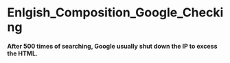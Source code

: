 # Enlgish_Composition_Google_Checking

**After 500 times of searching, Google usually shut down the IP to excess the HTML.**
